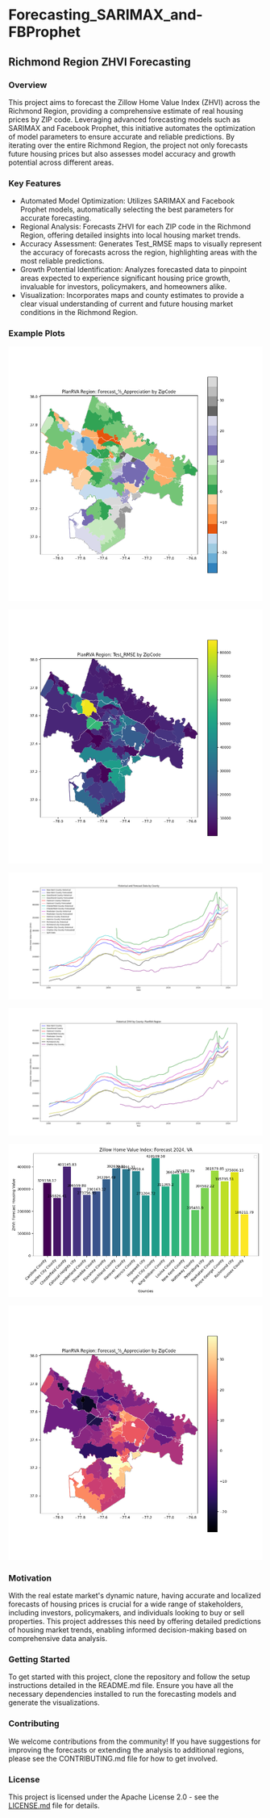 # Forecasting_SARIMAX_and-FBProphet

## Richmond Region ZHVI Forecasting

### Overview
This project aims to forecast the Zillow Home Value Index (ZHVI) across the Richmond Region, providing a comprehensive estimate of real housing prices by ZIP code. Leveraging advanced forecasting models such as SARIMAX and Facebook Prophet, this initiative automates the optimization of model parameters to ensure accurate and reliable predictions. By iterating over the entire Richmond Region, the project not only forecasts future housing prices but also assesses model accuracy and growth potential across different areas.

### Key Features
- Automated Model Optimization: Utilizes SARIMAX and Facebook Prophet models, automatically selecting the best parameters for accurate forecasting.
- Regional Analysis: Forecasts ZHVI for each ZIP code in the Richmond Region, offering detailed insights into local housing market trends.
- Accuracy Assessment: Generates Test_RMSE maps to visually represent the accuracy of forecasts across the region, highlighting areas with the most reliable predictions.
- Growth Potential Identification: Analyzes forecasted data to pinpoint areas expected to experience significant housing price growth, invaluable for investors, policymakers, and homeowners alike.
- Visualization: Incorporates maps and county estimates to provide a clear visual understanding of current and future housing market conditions in the Richmond Region.

### Example Plots

![Forecast % ZHVI](https://github.com/planwithdata/Forecasting/blob/Forecasting_1/plot_1.png)

![Test_RSME](https://github.com/planwithdata/Forecasting/blob/Forecasting_1/plot_3.png)

![Hist&Forecast Grouped by County](https://github.com/planwithdata/Forecasting/blob/Forecasting_1//plot_12.png?raw=true)

![Entire Dataset by County](https://github.com/planwithdata/Forecasting/blob/Forecasting_1//plot_13.png?raw=true)

![Forecast prices VA Counties](https://github.com/planwithdata/Forecasting/blob/Forecasting_1//plot_15.png?raw=true)

![Forecast % ZHVI 2](https://github.com/planwithdata/Forecasting/blob/Forecasting_1//plot_2.png?raw=true)


### Motivation
With the real estate market's dynamic nature, having accurate and localized forecasts of housing prices is crucial for a wide range of stakeholders, including investors, policymakers, and individuals looking to buy or sell properties. This project addresses this need by offering detailed predictions of housing market trends, enabling informed decision-making based on comprehensive data analysis.

### Getting Started
To get started with this project, clone the repository and follow the setup instructions detailed in the README.md file. Ensure you have all the necessary dependencies installed to run the forecasting models and generate the visualizations.

### Contributing
We welcome contributions from the community! If you have suggestions for improving the forecasts or extending the analysis to additional regions, please see the CONTRIBUTING.md file for how to get involved.

### License
This project is licensed under the Apache License 2.0 - see the [LICENSE.md](LICENSE.md) file for details.
